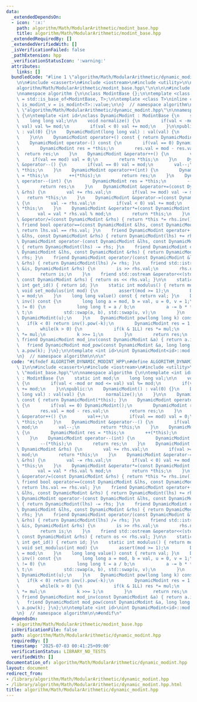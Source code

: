 ```yaml
---
data:
  _extendedDependsOn:
  - icon: ':x:'
    path: algorithm/Math/ModularArithmetic/modint_base.hpp
    title: algorithm/Math/ModularArithmetic/modint_base.hpp
  _extendedRequiredBy: []
  _extendedVerifiedWith: []
  _isVerificationFailed: false
  _pathExtension: hpp
  _verificationStatusIcon: ':warning:'
  attributes:
    links: []
  bundledCode: "#line 1 \"algorithm/Math/ModularArithmetic/dynamic_modint.hpp\"\n\n\
    \n\n#include <cassert>\n#include <iostream>\n#include <utility>\n\n#line 1 \"\
    algorithm/Math/ModularArithmetic/modint_base.hpp\"\n\n\n\n#include <type_traits>\n\
    \nnamespace algorithm {\n\nclass ModintBase {};\n\ntemplate <class T>\nusing is_modint\
    \ = std::is_base_of<ModintBase, T>;\n\ntemplate <class T>\ninline constexpr bool\
    \ is_modint_v = is_modint<T>::value;\n\n}  // namespace algorithm\n\n\n#line 9\
    \ \"algorithm/Math/ModularArithmetic/dynamic_modint.hpp\"\n\nnamespace algorithm\
    \ {\n\ntemplate <int id>\nclass DynamicModint : ModintBase {\n    static int mod;\n\
    \    long long val;\n\n    void normalize() {\n        if(val < -mod or mod <=\
    \ val) val %= mod;\n        if(val < 0) val += mod;\n    }\n\npublic:\n    DynamicModint()\
    \ : val(0) {}\n    DynamicModint(long long val) : val(val) {\n        normalize();\n\
    \    }\n\n    DynamicModint operator+() const { return DynamicModint(*this); }\n\
    \    DynamicModint operator-() const {\n        if(val == 0) DynamicModint();\n\
    \        DynamicModint res = *this;\n        res.val = mod - res.val;\n      \
    \  return res;\n    }\n    DynamicModint &operator++() {\n        val++;\n   \
    \     if(val == mod) val = 0;\n        return *this;\n    }\n    DynamicModint\
    \ &operator--() {\n        if(val == 0) val = mod;\n        val--;\n        return\
    \ *this;\n    }\n    DynamicModint operator++(int) {\n        DynamicModint res\
    \ = *this;\n        ++(*this);\n        return res;\n    }\n    DynamicModint\
    \ operator--(int) {\n        DynamicModint res = *this;\n        --(*this);\n\
    \        return res;\n    }\n    DynamicModint &operator+=(const DynamicModint\
    \ &rhs) {\n        val += rhs.val;\n        if(val >= mod) val -= mod;\n     \
    \   return *this;\n    }\n    DynamicModint &operator-=(const DynamicModint &rhs)\
    \ {\n        val -= rhs.val;\n        if(val < 0) val += mod;\n        return\
    \ *this;\n    }\n    DynamicModint &operator*=(const DynamicModint &rhs) {\n \
    \       val = val * rhs.val % mod;\n        return *this;\n    }\n    DynamicModint\
    \ &operator/=(const DynamicModint &rhs) { return *this *= rhs.inv(); }\n\n   \
    \ friend bool operator==(const DynamicModint &lhs, const DynamicModint &rhs) {\
    \ return lhs.val == rhs.val; }\n    friend DynamicModint operator+(const DynamicModint\
    \ &lhs, const DynamicModint &rhs) { return DynamicModint(lhs) += rhs; }\n    friend\
    \ DynamicModint operator-(const DynamicModint &lhs, const DynamicModint &rhs)\
    \ { return DynamicModint(lhs) -= rhs; }\n    friend DynamicModint operator*(const\
    \ DynamicModint &lhs, const DynamicModint &rhs) { return DynamicModint(lhs) *=\
    \ rhs; }\n    friend DynamicModint operator/(const DynamicModint &lhs, const DynamicModint\
    \ &rhs) { return DynamicModint(lhs) /= rhs; }\n    friend std::istream &operator>>(std::istream\
    \ &is, DynamicModint &rhs) {\n        is >> rhs.val;\n        rhs.normalize();\n\
    \        return is;\n    }\n    friend std::ostream &operator<<(std::ostream &os,\
    \ const DynamicModint &rhs) { return os << rhs.val; }\n\n    static constexpr\
    \ int get_id() { return id; }\n    static int modulus() { return mod; }\n    static\
    \ void set_modulus(int mod) {\n        assert(mod >= 1);\n        DynamicModint::mod\
    \ = mod;\n    }\n    long long value() const { return val; }\n    DynamicModint\
    \ inv() const {\n        long long a = mod, b = val, u = 0, v = 1;\n        while(b\
    \ != 0) {\n            long long t = a / b;\n            a -= b * t, u -= v *\
    \ t;\n            std::swap(a, b), std::swap(u, v);\n        }\n        return\
    \ DynamicModint(u);\n    }\n    DynamicModint pow(long long k) const {\n     \
    \   if(k < 0) return inv().pow(-k);\n        DynamicModint res = 1, mul = *this;\n\
    \        while(k > 0) {\n            if(k & 1LL) res *= mul;\n            mul\
    \ *= mul;\n            k >>= 1;\n        }\n        return res;\n    }\n\n   \
    \ friend DynamicModint mod_inv(const DynamicModint &a) { return a.inv(); }\n \
    \   friend DynamicModint mod_pow(const DynamicModint &a, long long k) { return\
    \ a.pow(k); }\n};\n\ntemplate <int id>\nint DynamicModint<id>::mod = 1'000'000'007;\n\
    \n}  // namespace algorithm\n\n\n"
  code: "#ifndef ALGORITHM_DYNAMIC_MODINT_HPP\n#define ALGORITHM_DYNAMIC_MODINT_HPP\
    \ 1\n\n#include <cassert>\n#include <iostream>\n#include <utility>\n\n#include\
    \ \"modint_base.hpp\"\n\nnamespace algorithm {\n\ntemplate <int id>\nclass DynamicModint\
    \ : ModintBase {\n    static int mod;\n    long long val;\n\n    void normalize()\
    \ {\n        if(val < -mod or mod <= val) val %= mod;\n        if(val < 0) val\
    \ += mod;\n    }\n\npublic:\n    DynamicModint() : val(0) {}\n    DynamicModint(long\
    \ long val) : val(val) {\n        normalize();\n    }\n\n    DynamicModint operator+()\
    \ const { return DynamicModint(*this); }\n    DynamicModint operator-() const\
    \ {\n        if(val == 0) DynamicModint();\n        DynamicModint res = *this;\n\
    \        res.val = mod - res.val;\n        return res;\n    }\n    DynamicModint\
    \ &operator++() {\n        val++;\n        if(val == mod) val = 0;\n        return\
    \ *this;\n    }\n    DynamicModint &operator--() {\n        if(val == 0) val =\
    \ mod;\n        val--;\n        return *this;\n    }\n    DynamicModint operator++(int)\
    \ {\n        DynamicModint res = *this;\n        ++(*this);\n        return res;\n\
    \    }\n    DynamicModint operator--(int) {\n        DynamicModint res = *this;\n\
    \        --(*this);\n        return res;\n    }\n    DynamicModint &operator+=(const\
    \ DynamicModint &rhs) {\n        val += rhs.val;\n        if(val >= mod) val -=\
    \ mod;\n        return *this;\n    }\n    DynamicModint &operator-=(const DynamicModint\
    \ &rhs) {\n        val -= rhs.val;\n        if(val < 0) val += mod;\n        return\
    \ *this;\n    }\n    DynamicModint &operator*=(const DynamicModint &rhs) {\n \
    \       val = val * rhs.val % mod;\n        return *this;\n    }\n    DynamicModint\
    \ &operator/=(const DynamicModint &rhs) { return *this *= rhs.inv(); }\n\n   \
    \ friend bool operator==(const DynamicModint &lhs, const DynamicModint &rhs) {\
    \ return lhs.val == rhs.val; }\n    friend DynamicModint operator+(const DynamicModint\
    \ &lhs, const DynamicModint &rhs) { return DynamicModint(lhs) += rhs; }\n    friend\
    \ DynamicModint operator-(const DynamicModint &lhs, const DynamicModint &rhs)\
    \ { return DynamicModint(lhs) -= rhs; }\n    friend DynamicModint operator*(const\
    \ DynamicModint &lhs, const DynamicModint &rhs) { return DynamicModint(lhs) *=\
    \ rhs; }\n    friend DynamicModint operator/(const DynamicModint &lhs, const DynamicModint\
    \ &rhs) { return DynamicModint(lhs) /= rhs; }\n    friend std::istream &operator>>(std::istream\
    \ &is, DynamicModint &rhs) {\n        is >> rhs.val;\n        rhs.normalize();\n\
    \        return is;\n    }\n    friend std::ostream &operator<<(std::ostream &os,\
    \ const DynamicModint &rhs) { return os << rhs.val; }\n\n    static constexpr\
    \ int get_id() { return id; }\n    static int modulus() { return mod; }\n    static\
    \ void set_modulus(int mod) {\n        assert(mod >= 1);\n        DynamicModint::mod\
    \ = mod;\n    }\n    long long value() const { return val; }\n    DynamicModint\
    \ inv() const {\n        long long a = mod, b = val, u = 0, v = 1;\n        while(b\
    \ != 0) {\n            long long t = a / b;\n            a -= b * t, u -= v *\
    \ t;\n            std::swap(a, b), std::swap(u, v);\n        }\n        return\
    \ DynamicModint(u);\n    }\n    DynamicModint pow(long long k) const {\n     \
    \   if(k < 0) return inv().pow(-k);\n        DynamicModint res = 1, mul = *this;\n\
    \        while(k > 0) {\n            if(k & 1LL) res *= mul;\n            mul\
    \ *= mul;\n            k >>= 1;\n        }\n        return res;\n    }\n\n   \
    \ friend DynamicModint mod_inv(const DynamicModint &a) { return a.inv(); }\n \
    \   friend DynamicModint mod_pow(const DynamicModint &a, long long k) { return\
    \ a.pow(k); }\n};\n\ntemplate <int id>\nint DynamicModint<id>::mod = 1'000'000'007;\n\
    \n}  // namespace algorithm\n\n#endif\n"
  dependsOn:
  - algorithm/Math/ModularArithmetic/modint_base.hpp
  isVerificationFile: false
  path: algorithm/Math/ModularArithmetic/dynamic_modint.hpp
  requiredBy: []
  timestamp: '2025-07-03 00:41:25+09:00'
  verificationStatus: LIBRARY_NO_TESTS
  verifiedWith: []
documentation_of: algorithm/Math/ModularArithmetic/dynamic_modint.hpp
layout: document
redirect_from:
- /library/algorithm/Math/ModularArithmetic/dynamic_modint.hpp
- /library/algorithm/Math/ModularArithmetic/dynamic_modint.hpp.html
title: algorithm/Math/ModularArithmetic/dynamic_modint.hpp
---
```

